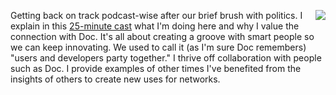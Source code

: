 <img src="http://scripting.com/2014/12/28/snacks.png" border="0" align="right">Getting back on track podcast-wise after our brief brush with politics. I explain in this <a href="http://scripting.com/2020/01/22/outliningForThe20s.m4a">25-minute cast</a> what I'm doing here and why I value the connection with Doc. It's all about creating a groove with smart people so we can keep innovating. We used to call it (as I'm sure Doc remembers) "users and developers party together." I thrive off collaboration with people such as Doc. I provide examples of other times I've benefited from the insights of others to create new uses for networks.  
